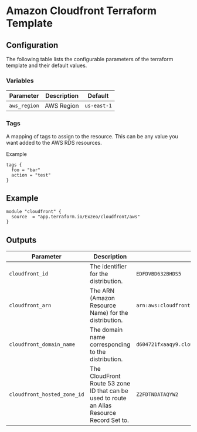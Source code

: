 # Amazon Cloudfront Terraform Template

## Configuration

The following table lists the configurable parameters of the terraform template and their default values.

### Variables

| Parameter               | Description                           | Default                                                    |
| ----------------------- | ----------------------------------    | ---------------------------------------------------------- |
| `aws_region`     | AWS Region      | `us-east-1`                                                    |


### Tags

A mapping of tags to assign to the resource. This can be any value you want added to the AWS RDS resources.

Example
```
tags {
  foo = "bar"
  action = "test"
}
```


## Example
```
module "cloudfront" {
  source  = "app.terraform.io/Exzeo/cloudfront/aws"
}
```

## Outputs
| Parameter               | Description                           | Example                                                    |
| ----------------------- | ----------------------------------    | ---------------------------------------------------------- |
| `cloudfront_id`     | The identifier for the distribution.  | `EDFDVBD632BHDS5`
| `cloudfront_arn` | The ARN (Amazon Resource Name) for the distribution. | `arn:aws:cloudfront::123456789012:distribution/EDFDVBD632BHDS5`
| `cloudfront_domain_name` | The domain name corresponding to the distribution.  | `d604721fxaaqy9.cloudfront.net`
| `cloudfront_hosted_zone_id` | The CloudFront Route 53 zone ID that can be used to route an Alias Resource Record Set to. | `Z2FDTNDATAQYW2`

